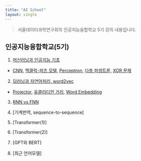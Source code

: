 ```yaml
---
title: "AI School"
layout: single
---
```


> 서울데이터과학연구회의 인공지능융합학교 5기 강의 내용입니다.

## 인공지능융합학교(5기)
1. [머신러닝과 인공지능 기초][1]
  * [CNN][1-1], [맥클럭-피츠 모델][1-2], [Perceptron][1-3], [다층 퍼셉트론][1-4], [XOR 문제][1-5]
2. [딥러닝과 자연어처리, word2vec][2]
  * [Projector][2-1], [유클리디언 거리][2-2], [Word Embedding][2-3]
3. [RNN vs FNN][3]

4. [기계번역, sequence-to-sequence]
  
5. [Transformer(1)]
 
6. [Transformer(2)]

7. [GPT와 BERT]

8. [최근 언어모델]

[1]: https://drive.google.com/file/d/17Io8Rfu_ZpAqE86tvJf4HnZ62uY5i0fZ/view?usp=drive_link
[1-1]: https://drive.google.com/file/d/18G_SlLZI7k5TNvLYT-aWG5qkOgV8MNrH/view?usp=drive_link
[1-2]: https://www.geeksforgeeks.org/implementing-models-of-artificial-neural-network/
[1-3]: https://towardsdatascience.com/rosenblatts-perceptron-the-very-first-neural-network-37a3ec09038a
[1-4]: https://data-miner-gon.tistory.com/35
[1-5]: https://ang-love-chang.tistory.com/26
[1-6]: https://blog.naver.com/samsjang/220959562205
[1-7]: https://www.analyticsvidhya.com/blog/2023/01/gradient-descent-vs-backpropagation-whats-the-difference/
[1-8]: https://machinelearningmastery.com/the-chain-rule-of-calculus-for-univariate-and-multivariate-functions/
[1-9]: https://www.youtube.com/watch?v=1Q_etC_GHHk
[1-10]: https://www.youtube.com/watch?v=aircAruvnKk&t=760s
[2]: https://drive.google.com/file/d/17KNZwCsGHFNE-Oo-g4lVrphEOf18O4ke/view?usp=drive_link
[2-1]: https://projector.tensorflow.org/
[2-2]: https://medium.com/@sasi24/cosine-similarity-vs-euclidean-distance-e5d9a9375fc8
[2-3]: http://ronxin.github.io/wevi/
[3]: https://drive.google.com/file/d/1OHAJ9YDez0dHTuLjz4cJSujckpxBs0LD/view?usp=drive_link
[3]: https://drive.google.com/file/d/1SKUEehNAv4lROIzTjLlSlQhoBj6oGRyD/view
